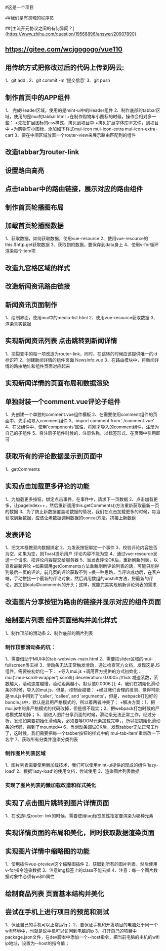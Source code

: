 #这是一个项目

##我们是有灵魂的程序员

##[主流开元协议之间的有何异同？] {https://www.zhihu.com/question/19568896/answer/20907890}

## https://gitee.com/wcjgogogo/vue110

## 用传统方式把修改过后的代码上传到码云:
1、git add .
2、git commit -m '提交信息'
3、git push

## 制作首页中的APP组件
1、 完成Header区域。使用的是mint-ui中的Header组件
2、制作底部的tabbar区域，使用的是mui的tabbal.html
+在制作购物车小图标的时候，操作会相对多一些：
+先把扩展图标的css样式，拷贝到项目中
+拷贝扩展字体库ttf文件，到项目中
+为购物车小图标，添加如下样式mui-icon mui-icon-extra mui-icon-extra-cart
3、要在中间区域放置一个router-view来展示路由匹配到的组件

## 改造tabbar为router-link

## 设置路由高亮

## 点击tabbar中的路由链接，展示对应的路由组件

## 制作首页轮播图布局

## 加载首页轮播图数据
1、获取数据，如何获取数据，使用vue-resource
2、使用vue-resource的this.$http.get获取数据
3、获取到的数据，要保存到data身上
4、使用v-for循环渲染每个item项

## 改造九宫格区域的样式

## 改造新闻资讯路由链接

## 新闻资讯页面制作
1、绘制界面，使用mui中的media-list.html
2、使用vue-resource获取数据
3、渲染真实数据

## 实现新闻资讯列表 点击跳转到新闻详情
1、把裂变中的每一项改造为router-link，同时，在跳转的时候应该提供唯一的id标识符
2、创建新闻详情的组件页面 NewsInfo.vue
3、在路由模块中，将新闻详情的路由地址和组件页面对应起来

## 实现新闻详情的页面布局和数据渲染

## 单独封装一个comment.vue评论子组件
1、先创建一个单独的comment.vue组件模板
2、在需要使用comment组件的页面中，先手动导入comment组件
3、import comment from './comment.vue'
4、在父组件中，使用'components'属性，将刚才导入的comment组件，注册为自己的子组件
5、将注册子组件时候的，注册名称，以标签形式，在页面中引用即可

## 获取所有的评论数据显示到页面中
1、getComments

## 实现点击加载更多评论的功能
1、为加载更多按钮，绑定点击事件，在事件中，请求下一页数据
2、点击加载更多，让pageIndex++，然后重新调用this.getComments()方法重新获取最新一页的数据
3、为了防止新数据覆盖老数据的情况，我们在点击加载更多的时候，每当获取到新数据，应该让老数据调用数据的concat方法，拼接上新数组

## 发表评论
1、把文本框做双向数据绑定
2、为发表按钮绑定一个事件
3、校验评论内容是否为空，如果为空，则Toast提示用户 评论内容不能为空
4、通过vue-resource发送一个请求，把评论内容提交给服务器
5、当发表评论OK后，重新刷新列表，以查看最新评论
+如果调用getComments方法重新刷新评论列表的话，可能只能得到最后一页的评论，前几页的评论获取不到
+换一种思路，当评论成功后，在客户端，手动拼接一个最新的评论对象，然后调用数组的unshift方法，把最新的评论，追加到data中comments的开头；这样，就能完美实现刷新评论列表的需求

## 改造图片分享按钮为路由的链接并显示对应的组件页面

## 绘制图片列表 组件页面结构并美化样式
1、制作顶部的滑动条
2、制作底部的图片列表
### 制作顶部滑动条的坑：
1、需要借助于MUI中的tab-webview-main.html
2、需要把slider区域的mui-fullscreen类去掉
3、滑动条无法正常触发滑动，通过检查官方文档，发现这是JS组件，需要被初始化一下：
+导入mui.js
+调用官方提供的方式初始化：
mui('.mui-scroll-wrapper').scroll({
	deceleration: 0.0005 //flick 减速系数，系数越大，滚动速度越慢，滚动距离越小，默认值0.0006
});
4、我们在初始化滑动条的时候，导入的mui.js，但是，控制台报错：
+经过我们合理的推测，觉得可能是mui.js中用到了'caller', 'callee', and 'arguments'，但是，webpack打包好的bundle.js中，默认是启用严格模式的，所以着两者冲突了；
+解决方案：1、把mui.js中的非严格模式的代码改掉，但是很不现实；2、把webpack打包时候的严格模式禁用掉；
5、刚进入图片分享页面的时候，滑动条无法正常工作，经过分析，发现如果要初始化滑动条，必须要等DOM元素加载完毕，，所以把初始化滑动条的代码，搬到了mounted中
6、当滑动条调试OK后，发现tabber无法正常工作了，这时候，我们需要把每一个tabber按钮的样式中的'mui-tab-item'重新改一下名字
7、获取所有分类并渲染分类列表

### 制作图片列表区域
1、图片列表需要使用懒加载技术，我们可以使用mint-ui提供的现成的组件'lazy-load'
2、根据'lazy-load'的使用文档，尝试使用
3、渲染图片列表数据

### 实现了图片列表的懒加载改造和样式美化

## 实现了点击图片跳转到图片详情页面
1、在改造li成router-link的时候，需要使用tag标签属性指定要渲染为哪种元素

## 实现详情页面的布局和美化，同时获取数据渲染页面

## 实现图片详情中缩略图的功能
1、使用插件vue-preview这个缩略图插件
2、获取到所有的图片列表，然后使用v-for指令渲染数据
3、注意img标签上的class不能去掉
4、注意：每一个图片数据对象中必须有w和h属性

## 绘制商品列表 页面基本结构并美化

## 尝试在手机上进行项目的预览和测试
1、保证自己的手机可以正常运行；
2、要保证手机和开发项目的电脑处于同一个wifi环境中，也就是说手机可以访问到电脑的ip
3、打开自己的项目中package.json文件，在dev脚本中添加一个--host指令，把当前电脑的主机的wifi ip地址，设置为--host的指令值；
